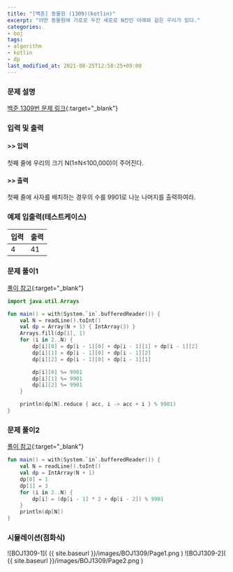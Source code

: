 ```yaml
---
title: "[백준] 동물원 (1309)(kotlin)"
excerpt: "어떤 동물원에 가로로 두칸 세로로 N칸인 아래와 같은 우리가 있다."
categories:
- boj
tags:
- algorithm
- kotlin
- dp
last_modified_at: 2021-08-25T12:58:25+09:00
---
```



### 문제 설명
[백준 1309번 문제 링크](https://www.acmicpc.net/problem/1309#description){:target="_blank"}




### 입력 및 출력
#### >> 입력
첫째 줄에 우리의 크기 N(1≤N≤100,000)이 주어진다.



#### >> 출력
첫째 줄에 사자를 배치하는 경우의 수를 9901로 나눈 나머지를 출력하여라.





### 예제 입출력(테스트케이스)


|입력|출력|
|-----|------|
|4|41|




### 문제 풀이1
[풀이 참고](https://sundries-in-myidea.tistory.com/78){:target="_blank"}
```kotlin
import java.util.Arrays

fun main() = with(System.`in`.bufferedReader()) {
    val N = readLine().toInt()
    val dp = Array(N + 1) { IntArray(3) }
    Arrays.fill(dp[1], 1)
    for (i in 2..N) {
        dp[i][0] = dp[i - 1][0] + dp[i - 1][1] + dp[i - 1][2]
        dp[i][1] = dp[i - 1][0] + dp[i - 1][2]
        dp[i][2] = dp[i - 1][0] + dp[i - 1][1]

        dp[i][0] %= 9901
        dp[i][1] %= 9901
        dp[i][2] %= 9901
    }

    println(dp[N].reduce { acc, i -> acc + i } % 9901)
}
```






### 문제 풀이2
[풀이 참고](https://www.acmicpc.net/source/9403328){:target="_blank"}
```kotlin
fun main() = with(System.`in`.bufferedReader()) {
    val N = readLine().toInt()
    val dp = IntArray(N + 1)
    dp[0] = 1
    dp[1] = 3
    for (i in 2..N) {
        dp[i] = (dp[i - 1] * 2 + dp[i - 2]) % 9901
    }
    println(dp[N])
}
```




### 시뮬레이션(점화식)
![BOJ1309-1]( {{ site.baseurl }}/images/BOJ1309/Page1.png )
![BOJ1309-2]( {{ site.baseurl }}/images/BOJ1309/Page2.png )
